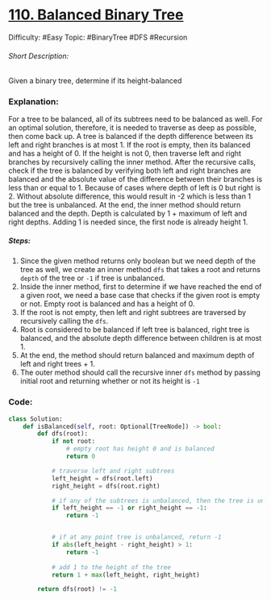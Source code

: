# [110. Balanced Binary Tree](https://leetcode.com/problems/balanced-binary-tree/description/)  

Difficulty: #Easy 
Topic: #BinaryTree #DFS #Recursion 

###### Short Description:
Given a binary tree, determine if its height-balanced
### Explanation:
For a tree to be balanced, all of its subtrees need to be balanced as well. For an optimal solution, therefore, it is needed to traverse as deep as possible, then come back up. A tree is balanced if the depth difference between its left and right branches is at most 1. If the root is empty, then its balanced and has a height of 0. If the height is not 0, then traverse left and right branches by recursively calling the inner method. After the recursive calls, check if the tree is balanced by verifying both left and right branches are balanced and the absolute value of the difference between their branches is less than or equal to 1. Because of cases where depth of left is 0 but right is 2. Without absolute difference, this would result in -2 which is less than 1 but the tree is unbalanced. At the end, the inner method should return balanced and the depth. Depth is calculated by 1 + maximum of left and right depths. Adding 1 is needed since, the first node is already height 1.
##### Steps:

1. Since the given method returns only boolean but we need depth of the tree as well, we create an inner method `dfs` that takes a root and returns `depth` of the tree or `-1` if tree is unbalanced.
2. Inside the inner method, first to determine if we have reached the end of a given root, we need a base case that checks if the given root is empty or not. Empty root is balanced and has a height of 0.
3. If the root is not empty, then left and right subtrees are traversed by recursively calling the `dfs`.
4. Root is considered to be balanced if left tree is balanced, right tree is balanced, and the absolute depth difference between children is at most 1. 
5. At the end, the method should return balanced and maximum depth of left and right trees + 1.
6. The outer method should call the recursive inner `dfs` method by passing initial root and returning whether or not its height is `-1`

### Code:

```python
class Solution:
    def isBalanced(self, root: Optional[TreeNode]) -> bool:
        def dfs(root):
            if not root:
                # empty root has height 0 and is balanced
                return 0

            # traverse left and right subtrees
            left_height = dfs(root.left)
            right_height = dfs(root.right)

            # if any of the subtrees is unbalanced, then the tree is unbalanced
            if left_height == -1 or right_height == -1:
                return -1


            # if at any point tree is unbalanced, return -1
            if abs(left_height - right_height) > 1:
                return -1
            
            # add 1 to the height of the tree
            return 1 + max(left_height, right_height)

        return dfs(root) != -1
```
